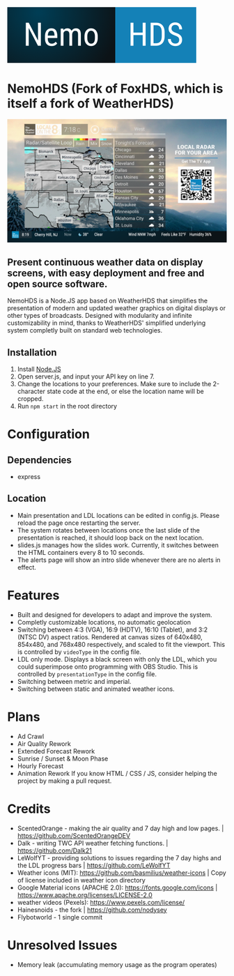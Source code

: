 <img src="https://github.com/Nodysey/NemoHDS/blob/main/public/images/hdslogo_2024.png">
<h1>NemoHDS (Fork of FoxHDS, which is itself a fork of WeatherHDS)</h1>

![screenshot](https://github.com/Nodysey/NemoHDS/blob/main/public/images/screenshot.png)

## Present continuous weather data on display screens, with easy deployment and free and open source software.
NemoHDS is a Node.JS app based on WeatherHDS that simplifies the presentation of modern and updated weather graphics on digital displays or other types of broadcasts. Designed with modularity and infinite customizability in mind, thanks to WeatherHDS' simplified underlying system completly built on standard web technologies.

## Installation
1. Install [Node.JS](https://nodejs.org)
2. Open server.js, and input your API key on line 7.
3. Change the locations to your preferences. Make sure to include the 2-character state code at the end, or else the location name will be cropped.
3. Run `npm start` in the root directory

# Configuration
## Dependencies
- express

## Location
- Main presentation and LDL locations can be edited in config.js. Please reload the page once restarting the server.
- The system rotates between locations once the last slide of the presentation is reached, it should loop back on the next location.
- slides.js manages how the slides work. Currently, it switches between the HTML containers every 8 to 10 seconds.
- The alerts page will show an intro slide whenever there are no alerts in effect.

# Features
- Built and designed for developers to adapt and improve the system.
- Completly customizable locations, no automatic geolocation
- Switching between 4:3 (VGA), 16:9 (HDTV), 16:10 (Tablet), and 3:2 (NTSC DV) aspect ratios. Rendered at canvas sizes of 640x480, 854x480, and 768x480 respectively, and scaled to fit the viewport. This is controlled by `videoType` in the config file.
- LDL only mode. Displays a black screen with only the LDL, which you could superimpose onto programming with OBS Studio. This is controlled by `presentationType` in the config file.
- Switching between metric and imperial.
- Switching between static and animated weather icons.

# Plans
- Ad Crawl
- Air Quality Rework
- Extended Forecast Rework
- Sunrise / Sunset & Moon Phase
- Hourly Forecast
- Animation Rework
If you know HTML / CSS / JS, consider helping the project by making a pull request.


# Credits
- ScentedOrange - making the air quality and 7 day high and low pages. | https://github.com/ScentedOrangeDEV
- Dalk - writing TWC API weather fetching functions. | https://github.com/Dalk21
- LeWolfYT - providing solutions to issues regarding the 7 day highs and the LDL progress bars | https://github.com/LeWolfYT
- Weather icons (MIT): https://github.com/basmilius/weather-icons | Copy of license included in weather icon directory
- Google Material icons (APACHE 2.0): https://fonts.google.com/icons | https://www.apache.org/licenses/LICENSE-2.0
- weather videos (Pexels): https://www.pexels.com/license/
- Hainesnoids - the fork | https://github.com/nodysey
- Flybotworld - 1 single commit

# Unresolved Issues
- Memory leak (accumulating memory usage as the program operates)
